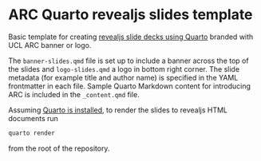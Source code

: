 # ARC Quarto revealjs slides template

Basic template for creating [revealjs slide decks using Quarto](https://quarto.org/docs/presentations/revealjs/) branded with UCL ARC banner or logo.

The `banner-slides.qmd` file is set up to include a banner across the top of the slides and `logo-slides.qmd` a logo in bottom right corner.
The slide metadata (for example title and author name) is specified in the YAML frontmatter in each file.
Sample Quarto Markdown content for introducing ARC is included in the `_content.qmd` file.

Assuming [Quarto is installed](https://quarto.org/docs/get-started/), to render the slides to revealjs HTML documents run

```sh
quarto render
```

from the root of the repository.
